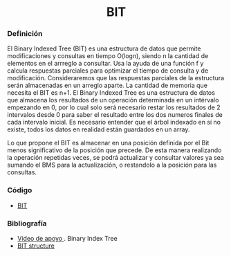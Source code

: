 <h1 align="center"> BIT </h1>

### Definición

El Binary Indexed Tree (BIT) es una estructura de datos que permite modificaciones y consultas en tiempo O(logn), siendo n la cantidad de elementos en el arrreglo a consultar. 
Usa la ayuda de una función f y calcula respuestas parciales para optimizar el tiempo de consulta y de modificación.
Consideraremos que las respuestas parciales de la estructura serán almacenadas en un arreglo aparte. La cantidad de memoria que necesita el BIT es n+1.
El Binary Indexed Tree es una estructura de datos que almacena los resultados de un operación determinada en un intérvalo empezando en 0, por lo cual solo será necesario
restar los resultados de 2 intervalos desde 0 para saber el resultado entre los dos numeros finales de cada intervalo inicial.
Es necesario entender que el árbol indexado en sí no existe, todos los datos en realidad están guardados en un array.

Lo que propone el BIT es almacenar en una posición definida por el Bit menos significativo de la posición que precede. De esta manera realizando la operación repetidas veces, 
se podrá actualizar y consultar valores ya sea sumando el BMS para la actualización, o restandolo a la posición para las consultas.

### Código 
- [BIT](https://github.com/juanclawav/Algoritmica-UPB/blob/main/Algoritmica%202/EstructurasDeDatos/BIT/bit.cpp)

### Bibliografía
- [Video de apoyo ](https://www.youtube.com/watch?v=DPiY9wFxGIw&t=1s). Binary Index Tree
- [BIT structure](https://use-the-index-luke.com/es/sql/i%CC%81ndice-anatomi%CC%81a/b-tree)
